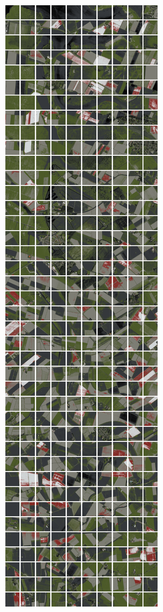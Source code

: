 <html>
<div>
<img src="https://github.com/HakkaTjakka/NL_TILE_MAP/blob/main/18/644/-1070/r.6440.-10700.png" height="44" width="44">
<img src="https://github.com/HakkaTjakka/NL_TILE_MAP/blob/main/18/644/-1070/r.6441.-10700.png" height="44" width="44">
<img src="https://github.com/HakkaTjakka/NL_TILE_MAP/blob/main/18/644/-1070/r.6442.-10700.png" height="44" width="44">
<img src="https://github.com/HakkaTjakka/NL_TILE_MAP/blob/main/18/644/-1070/r.6443.-10700.png" height="44" width="44">
<img src="https://github.com/HakkaTjakka/NL_TILE_MAP/blob/main/18/644/-1070/r.6444.-10700.png" height="44" width="44">
<img src="https://github.com/HakkaTjakka/NL_TILE_MAP/blob/main/18/644/-1070/r.6445.-10700.png" height="44" width="44">
<img src="https://github.com/HakkaTjakka/NL_TILE_MAP/blob/main/18/644/-1070/r.6446.-10700.png" height="44" width="44">
<img src="https://github.com/HakkaTjakka/NL_TILE_MAP/blob/main/18/644/-1070/r.6447.-10700.png" height="44" width="44">
<img src="https://github.com/HakkaTjakka/NL_TILE_MAP/blob/main/18/644/-1070/r.6448.-10700.png" height="44" width="44">
<img src="https://github.com/HakkaTjakka/NL_TILE_MAP/blob/main/18/644/-1070/r.6449.-10700.png" height="44" width="44">
<img src="https://github.com/HakkaTjakka/NL_TILE_MAP/blob/main/18/645/-1070/r.6450.-10700.png" height="44" width="44">
<img src="https://github.com/HakkaTjakka/NL_TILE_MAP/blob/main/18/645/-1070/r.6451.-10700.png" height="44" width="44">
<img src="https://github.com/HakkaTjakka/NL_TILE_MAP/blob/main/18/645/-1070/r.6452.-10700.png" height="44" width="44">
<img src="https://github.com/HakkaTjakka/NL_TILE_MAP/blob/main/18/645/-1070/r.6453.-10700.png" height="44" width="44">
<img src="https://github.com/HakkaTjakka/NL_TILE_MAP/blob/main/18/645/-1070/r.6454.-10700.png" height="44" width="44">
<img src="https://github.com/HakkaTjakka/NL_TILE_MAP/blob/main/18/645/-1070/r.6455.-10700.png" height="44" width="44">
<img src="https://github.com/HakkaTjakka/NL_TILE_MAP/blob/main/18/645/-1070/r.6456.-10700.png" height="44" width="44">
<img src="https://github.com/HakkaTjakka/NL_TILE_MAP/blob/main/18/645/-1070/r.6457.-10700.png" height="44" width="44">
<img src="https://github.com/HakkaTjakka/NL_TILE_MAP/blob/main/18/645/-1070/r.6458.-10700.png" height="44" width="44">
<img src="https://github.com/HakkaTjakka/NL_TILE_MAP/blob/main/18/645/-1070/r.6459.-10700.png" height="44" width="44">
<br>
<img src="https://github.com/HakkaTjakka/NL_TILE_MAP/blob/main/18/644/-1070/r.6440.-10699.png" height="44" width="44">
<img src="https://github.com/HakkaTjakka/NL_TILE_MAP/blob/main/18/644/-1070/r.6441.-10699.png" height="44" width="44">
<img src="https://github.com/HakkaTjakka/NL_TILE_MAP/blob/main/18/644/-1070/r.6442.-10699.png" height="44" width="44">
<img src="https://github.com/HakkaTjakka/NL_TILE_MAP/blob/main/18/644/-1070/r.6443.-10699.png" height="44" width="44">
<img src="https://github.com/HakkaTjakka/NL_TILE_MAP/blob/main/18/644/-1070/r.6444.-10699.png" height="44" width="44">
<img src="https://github.com/HakkaTjakka/NL_TILE_MAP/blob/main/18/644/-1070/r.6445.-10699.png" height="44" width="44">
<img src="https://github.com/HakkaTjakka/NL_TILE_MAP/blob/main/18/644/-1070/r.6446.-10699.png" height="44" width="44">
<img src="https://github.com/HakkaTjakka/NL_TILE_MAP/blob/main/18/644/-1070/r.6447.-10699.png" height="44" width="44">
<img src="https://github.com/HakkaTjakka/NL_TILE_MAP/blob/main/18/644/-1070/r.6448.-10699.png" height="44" width="44">
<img src="https://github.com/HakkaTjakka/NL_TILE_MAP/blob/main/18/644/-1070/r.6449.-10699.png" height="44" width="44">
<img src="https://github.com/HakkaTjakka/NL_TILE_MAP/blob/main/18/645/-1070/r.6450.-10699.png" height="44" width="44">
<img src="https://github.com/HakkaTjakka/NL_TILE_MAP/blob/main/18/645/-1070/r.6451.-10699.png" height="44" width="44">
<img src="https://github.com/HakkaTjakka/NL_TILE_MAP/blob/main/18/645/-1070/r.6452.-10699.png" height="44" width="44">
<img src="https://github.com/HakkaTjakka/NL_TILE_MAP/blob/main/18/645/-1070/r.6453.-10699.png" height="44" width="44">
<img src="https://github.com/HakkaTjakka/NL_TILE_MAP/blob/main/18/645/-1070/r.6454.-10699.png" height="44" width="44">
<img src="https://github.com/HakkaTjakka/NL_TILE_MAP/blob/main/18/645/-1070/r.6455.-10699.png" height="44" width="44">
<img src="https://github.com/HakkaTjakka/NL_TILE_MAP/blob/main/18/645/-1070/r.6456.-10699.png" height="44" width="44">
<img src="https://github.com/HakkaTjakka/NL_TILE_MAP/blob/main/18/645/-1070/r.6457.-10699.png" height="44" width="44">
<img src="https://github.com/HakkaTjakka/NL_TILE_MAP/blob/main/18/645/-1070/r.6458.-10699.png" height="44" width="44">
<img src="https://github.com/HakkaTjakka/NL_TILE_MAP/blob/main/18/645/-1070/r.6459.-10699.png" height="44" width="44">
<br>
<img src="https://github.com/HakkaTjakka/NL_TILE_MAP/blob/main/18/644/-1070/r.6440.-10698.png" height="44" width="44">
<img src="https://github.com/HakkaTjakka/NL_TILE_MAP/blob/main/18/644/-1070/r.6441.-10698.png" height="44" width="44">
<img src="https://github.com/HakkaTjakka/NL_TILE_MAP/blob/main/18/644/-1070/r.6442.-10698.png" height="44" width="44">
<img src="https://github.com/HakkaTjakka/NL_TILE_MAP/blob/main/18/644/-1070/r.6443.-10698.png" height="44" width="44">
<img src="https://github.com/HakkaTjakka/NL_TILE_MAP/blob/main/18/644/-1070/r.6444.-10698.png" height="44" width="44">
<img src="https://github.com/HakkaTjakka/NL_TILE_MAP/blob/main/18/644/-1070/r.6445.-10698.png" height="44" width="44">
<img src="https://github.com/HakkaTjakka/NL_TILE_MAP/blob/main/18/644/-1070/r.6446.-10698.png" height="44" width="44">
<img src="https://github.com/HakkaTjakka/NL_TILE_MAP/blob/main/18/644/-1070/r.6447.-10698.png" height="44" width="44">
<img src="https://github.com/HakkaTjakka/NL_TILE_MAP/blob/main/18/644/-1070/r.6448.-10698.png" height="44" width="44">
<img src="https://github.com/HakkaTjakka/NL_TILE_MAP/blob/main/18/644/-1070/r.6449.-10698.png" height="44" width="44">
<img src="https://github.com/HakkaTjakka/NL_TILE_MAP/blob/main/18/645/-1070/r.6450.-10698.png" height="44" width="44">
<img src="https://github.com/HakkaTjakka/NL_TILE_MAP/blob/main/18/645/-1070/r.6451.-10698.png" height="44" width="44">
<img src="https://github.com/HakkaTjakka/NL_TILE_MAP/blob/main/18/645/-1070/r.6452.-10698.png" height="44" width="44">
<img src="https://github.com/HakkaTjakka/NL_TILE_MAP/blob/main/18/645/-1070/r.6453.-10698.png" height="44" width="44">
<img src="https://github.com/HakkaTjakka/NL_TILE_MAP/blob/main/18/645/-1070/r.6454.-10698.png" height="44" width="44">
<img src="https://github.com/HakkaTjakka/NL_TILE_MAP/blob/main/18/645/-1070/r.6455.-10698.png" height="44" width="44">
<img src="https://github.com/HakkaTjakka/NL_TILE_MAP/blob/main/18/645/-1070/r.6456.-10698.png" height="44" width="44">
<img src="https://github.com/HakkaTjakka/NL_TILE_MAP/blob/main/18/645/-1070/r.6457.-10698.png" height="44" width="44">
<img src="https://github.com/HakkaTjakka/NL_TILE_MAP/blob/main/18/645/-1070/r.6458.-10698.png" height="44" width="44">
<img src="https://github.com/HakkaTjakka/NL_TILE_MAP/blob/main/18/645/-1070/r.6459.-10698.png" height="44" width="44">
<br>
<img src="https://github.com/HakkaTjakka/NL_TILE_MAP/blob/main/18/644/-1070/r.6440.-10697.png" height="44" width="44">
<img src="https://github.com/HakkaTjakka/NL_TILE_MAP/blob/main/18/644/-1070/r.6441.-10697.png" height="44" width="44">
<img src="https://github.com/HakkaTjakka/NL_TILE_MAP/blob/main/18/644/-1070/r.6442.-10697.png" height="44" width="44">
<img src="https://github.com/HakkaTjakka/NL_TILE_MAP/blob/main/18/644/-1070/r.6443.-10697.png" height="44" width="44">
<img src="https://github.com/HakkaTjakka/NL_TILE_MAP/blob/main/18/644/-1070/r.6444.-10697.png" height="44" width="44">
<img src="https://github.com/HakkaTjakka/NL_TILE_MAP/blob/main/18/644/-1070/r.6445.-10697.png" height="44" width="44">
<img src="https://github.com/HakkaTjakka/NL_TILE_MAP/blob/main/18/644/-1070/r.6446.-10697.png" height="44" width="44">
<img src="https://github.com/HakkaTjakka/NL_TILE_MAP/blob/main/18/644/-1070/r.6447.-10697.png" height="44" width="44">
<img src="https://github.com/HakkaTjakka/NL_TILE_MAP/blob/main/18/644/-1070/r.6448.-10697.png" height="44" width="44">
<img src="https://github.com/HakkaTjakka/NL_TILE_MAP/blob/main/18/644/-1070/r.6449.-10697.png" height="44" width="44">
<img src="https://github.com/HakkaTjakka/NL_TILE_MAP/blob/main/18/645/-1070/r.6450.-10697.png" height="44" width="44">
<img src="https://github.com/HakkaTjakka/NL_TILE_MAP/blob/main/18/645/-1070/r.6451.-10697.png" height="44" width="44">
<img src="https://github.com/HakkaTjakka/NL_TILE_MAP/blob/main/18/645/-1070/r.6452.-10697.png" height="44" width="44">
<img src="https://github.com/HakkaTjakka/NL_TILE_MAP/blob/main/18/645/-1070/r.6453.-10697.png" height="44" width="44">
<img src="https://github.com/HakkaTjakka/NL_TILE_MAP/blob/main/18/645/-1070/r.6454.-10697.png" height="44" width="44">
<img src="https://github.com/HakkaTjakka/NL_TILE_MAP/blob/main/18/645/-1070/r.6455.-10697.png" height="44" width="44">
<img src="https://github.com/HakkaTjakka/NL_TILE_MAP/blob/main/18/645/-1070/r.6456.-10697.png" height="44" width="44">
<img src="https://github.com/HakkaTjakka/NL_TILE_MAP/blob/main/18/645/-1070/r.6457.-10697.png" height="44" width="44">
<img src="https://github.com/HakkaTjakka/NL_TILE_MAP/blob/main/18/645/-1070/r.6458.-10697.png" height="44" width="44">
<img src="https://github.com/HakkaTjakka/NL_TILE_MAP/blob/main/18/645/-1070/r.6459.-10697.png" height="44" width="44">
<br>
<img src="https://github.com/HakkaTjakka/NL_TILE_MAP/blob/main/18/644/-1070/r.6440.-10696.png" height="44" width="44">
<img src="https://github.com/HakkaTjakka/NL_TILE_MAP/blob/main/18/644/-1070/r.6441.-10696.png" height="44" width="44">
<img src="https://github.com/HakkaTjakka/NL_TILE_MAP/blob/main/18/644/-1070/r.6442.-10696.png" height="44" width="44">
<img src="https://github.com/HakkaTjakka/NL_TILE_MAP/blob/main/18/644/-1070/r.6443.-10696.png" height="44" width="44">
<img src="https://github.com/HakkaTjakka/NL_TILE_MAP/blob/main/18/644/-1070/r.6444.-10696.png" height="44" width="44">
<img src="https://github.com/HakkaTjakka/NL_TILE_MAP/blob/main/18/644/-1070/r.6445.-10696.png" height="44" width="44">
<img src="https://github.com/HakkaTjakka/NL_TILE_MAP/blob/main/18/644/-1070/r.6446.-10696.png" height="44" width="44">
<img src="https://github.com/HakkaTjakka/NL_TILE_MAP/blob/main/18/644/-1070/r.6447.-10696.png" height="44" width="44">
<img src="https://github.com/HakkaTjakka/NL_TILE_MAP/blob/main/18/644/-1070/r.6448.-10696.png" height="44" width="44">
<img src="https://github.com/HakkaTjakka/NL_TILE_MAP/blob/main/18/644/-1070/r.6449.-10696.png" height="44" width="44">
<img src="https://github.com/HakkaTjakka/NL_TILE_MAP/blob/main/18/645/-1070/r.6450.-10696.png" height="44" width="44">
<img src="https://github.com/HakkaTjakka/NL_TILE_MAP/blob/main/18/645/-1070/r.6451.-10696.png" height="44" width="44">
<img src="https://github.com/HakkaTjakka/NL_TILE_MAP/blob/main/18/645/-1070/r.6452.-10696.png" height="44" width="44">
<img src="https://github.com/HakkaTjakka/NL_TILE_MAP/blob/main/18/645/-1070/r.6453.-10696.png" height="44" width="44">
<img src="https://github.com/HakkaTjakka/NL_TILE_MAP/blob/main/18/645/-1070/r.6454.-10696.png" height="44" width="44">
<img src="https://github.com/HakkaTjakka/NL_TILE_MAP/blob/main/18/645/-1070/r.6455.-10696.png" height="44" width="44">
<img src="https://github.com/HakkaTjakka/NL_TILE_MAP/blob/main/18/645/-1070/r.6456.-10696.png" height="44" width="44">
<img src="https://github.com/HakkaTjakka/NL_TILE_MAP/blob/main/18/645/-1070/r.6457.-10696.png" height="44" width="44">
<img src="https://github.com/HakkaTjakka/NL_TILE_MAP/blob/main/18/645/-1070/r.6458.-10696.png" height="44" width="44">
<img src="https://github.com/HakkaTjakka/NL_TILE_MAP/blob/main/18/645/-1070/r.6459.-10696.png" height="44" width="44">
<br>
<img src="https://github.com/HakkaTjakka/NL_TILE_MAP/blob/main/18/644/-1070/r.6440.-10695.png" height="44" width="44">
<img src="https://github.com/HakkaTjakka/NL_TILE_MAP/blob/main/18/644/-1070/r.6441.-10695.png" height="44" width="44">
<img src="https://github.com/HakkaTjakka/NL_TILE_MAP/blob/main/18/644/-1070/r.6442.-10695.png" height="44" width="44">
<img src="https://github.com/HakkaTjakka/NL_TILE_MAP/blob/main/18/644/-1070/r.6443.-10695.png" height="44" width="44">
<img src="https://github.com/HakkaTjakka/NL_TILE_MAP/blob/main/18/644/-1070/r.6444.-10695.png" height="44" width="44">
<img src="https://github.com/HakkaTjakka/NL_TILE_MAP/blob/main/18/644/-1070/r.6445.-10695.png" height="44" width="44">
<img src="https://github.com/HakkaTjakka/NL_TILE_MAP/blob/main/18/644/-1070/r.6446.-10695.png" height="44" width="44">
<img src="https://github.com/HakkaTjakka/NL_TILE_MAP/blob/main/18/644/-1070/r.6447.-10695.png" height="44" width="44">
<img src="https://github.com/HakkaTjakka/NL_TILE_MAP/blob/main/18/644/-1070/r.6448.-10695.png" height="44" width="44">
<img src="https://github.com/HakkaTjakka/NL_TILE_MAP/blob/main/18/644/-1070/r.6449.-10695.png" height="44" width="44">
<img src="https://github.com/HakkaTjakka/NL_TILE_MAP/blob/main/18/645/-1070/r.6450.-10695.png" height="44" width="44">
<img src="https://github.com/HakkaTjakka/NL_TILE_MAP/blob/main/18/645/-1070/r.6451.-10695.png" height="44" width="44">
<img src="https://github.com/HakkaTjakka/NL_TILE_MAP/blob/main/18/645/-1070/r.6452.-10695.png" height="44" width="44">
<img src="https://github.com/HakkaTjakka/NL_TILE_MAP/blob/main/18/645/-1070/r.6453.-10695.png" height="44" width="44">
<img src="https://github.com/HakkaTjakka/NL_TILE_MAP/blob/main/18/645/-1070/r.6454.-10695.png" height="44" width="44">
<img src="https://github.com/HakkaTjakka/NL_TILE_MAP/blob/main/18/645/-1070/r.6455.-10695.png" height="44" width="44">
<img src="https://github.com/HakkaTjakka/NL_TILE_MAP/blob/main/18/645/-1070/r.6456.-10695.png" height="44" width="44">
<img src="https://github.com/HakkaTjakka/NL_TILE_MAP/blob/main/18/645/-1070/r.6457.-10695.png" height="44" width="44">
<img src="https://github.com/HakkaTjakka/NL_TILE_MAP/blob/main/18/645/-1070/r.6458.-10695.png" height="44" width="44">
<img src="https://github.com/HakkaTjakka/NL_TILE_MAP/blob/main/18/645/-1070/r.6459.-10695.png" height="44" width="44">
<br>
<img src="https://github.com/HakkaTjakka/NL_TILE_MAP/blob/main/18/644/-1070/r.6440.-10694.png" height="44" width="44">
<img src="https://github.com/HakkaTjakka/NL_TILE_MAP/blob/main/18/644/-1070/r.6441.-10694.png" height="44" width="44">
<img src="https://github.com/HakkaTjakka/NL_TILE_MAP/blob/main/18/644/-1070/r.6442.-10694.png" height="44" width="44">
<img src="https://github.com/HakkaTjakka/NL_TILE_MAP/blob/main/18/644/-1070/r.6443.-10694.png" height="44" width="44">
<img src="https://github.com/HakkaTjakka/NL_TILE_MAP/blob/main/18/644/-1070/r.6444.-10694.png" height="44" width="44">
<img src="https://github.com/HakkaTjakka/NL_TILE_MAP/blob/main/18/644/-1070/r.6445.-10694.png" height="44" width="44">
<img src="https://github.com/HakkaTjakka/NL_TILE_MAP/blob/main/18/644/-1070/r.6446.-10694.png" height="44" width="44">
<img src="https://github.com/HakkaTjakka/NL_TILE_MAP/blob/main/18/644/-1070/r.6447.-10694.png" height="44" width="44">
<img src="https://github.com/HakkaTjakka/NL_TILE_MAP/blob/main/18/644/-1070/r.6448.-10694.png" height="44" width="44">
<img src="https://github.com/HakkaTjakka/NL_TILE_MAP/blob/main/18/644/-1070/r.6449.-10694.png" height="44" width="44">
<img src="https://github.com/HakkaTjakka/NL_TILE_MAP/blob/main/18/645/-1070/r.6450.-10694.png" height="44" width="44">
<img src="https://github.com/HakkaTjakka/NL_TILE_MAP/blob/main/18/645/-1070/r.6451.-10694.png" height="44" width="44">
<img src="https://github.com/HakkaTjakka/NL_TILE_MAP/blob/main/18/645/-1070/r.6452.-10694.png" height="44" width="44">
<img src="https://github.com/HakkaTjakka/NL_TILE_MAP/blob/main/18/645/-1070/r.6453.-10694.png" height="44" width="44">
<img src="https://github.com/HakkaTjakka/NL_TILE_MAP/blob/main/18/645/-1070/r.6454.-10694.png" height="44" width="44">
<img src="https://github.com/HakkaTjakka/NL_TILE_MAP/blob/main/18/645/-1070/r.6455.-10694.png" height="44" width="44">
<img src="https://github.com/HakkaTjakka/NL_TILE_MAP/blob/main/18/645/-1070/r.6456.-10694.png" height="44" width="44">
<img src="https://github.com/HakkaTjakka/NL_TILE_MAP/blob/main/18/645/-1070/r.6457.-10694.png" height="44" width="44">
<img src="https://github.com/HakkaTjakka/NL_TILE_MAP/blob/main/18/645/-1070/r.6458.-10694.png" height="44" width="44">
<img src="https://github.com/HakkaTjakka/NL_TILE_MAP/blob/main/18/645/-1070/r.6459.-10694.png" height="44" width="44">
<br>
<img src="https://github.com/HakkaTjakka/NL_TILE_MAP/blob/main/18/644/-1070/r.6440.-10693.png" height="44" width="44">
<img src="https://github.com/HakkaTjakka/NL_TILE_MAP/blob/main/18/644/-1070/r.6441.-10693.png" height="44" width="44">
<img src="https://github.com/HakkaTjakka/NL_TILE_MAP/blob/main/18/644/-1070/r.6442.-10693.png" height="44" width="44">
<img src="https://github.com/HakkaTjakka/NL_TILE_MAP/blob/main/18/644/-1070/r.6443.-10693.png" height="44" width="44">
<img src="https://github.com/HakkaTjakka/NL_TILE_MAP/blob/main/18/644/-1070/r.6444.-10693.png" height="44" width="44">
<img src="https://github.com/HakkaTjakka/NL_TILE_MAP/blob/main/18/644/-1070/r.6445.-10693.png" height="44" width="44">
<img src="https://github.com/HakkaTjakka/NL_TILE_MAP/blob/main/18/644/-1070/r.6446.-10693.png" height="44" width="44">
<img src="https://github.com/HakkaTjakka/NL_TILE_MAP/blob/main/18/644/-1070/r.6447.-10693.png" height="44" width="44">
<img src="https://github.com/HakkaTjakka/NL_TILE_MAP/blob/main/18/644/-1070/r.6448.-10693.png" height="44" width="44">
<img src="https://github.com/HakkaTjakka/NL_TILE_MAP/blob/main/18/644/-1070/r.6449.-10693.png" height="44" width="44">
<img src="https://github.com/HakkaTjakka/NL_TILE_MAP/blob/main/18/645/-1070/r.6450.-10693.png" height="44" width="44">
<img src="https://github.com/HakkaTjakka/NL_TILE_MAP/blob/main/18/645/-1070/r.6451.-10693.png" height="44" width="44">
<img src="https://github.com/HakkaTjakka/NL_TILE_MAP/blob/main/18/645/-1070/r.6452.-10693.png" height="44" width="44">
<img src="https://github.com/HakkaTjakka/NL_TILE_MAP/blob/main/18/645/-1070/r.6453.-10693.png" height="44" width="44">
<img src="https://github.com/HakkaTjakka/NL_TILE_MAP/blob/main/18/645/-1070/r.6454.-10693.png" height="44" width="44">
<img src="https://github.com/HakkaTjakka/NL_TILE_MAP/blob/main/18/645/-1070/r.6455.-10693.png" height="44" width="44">
<img src="https://github.com/HakkaTjakka/NL_TILE_MAP/blob/main/18/645/-1070/r.6456.-10693.png" height="44" width="44">
<img src="https://github.com/HakkaTjakka/NL_TILE_MAP/blob/main/18/645/-1070/r.6457.-10693.png" height="44" width="44">
<img src="https://github.com/HakkaTjakka/NL_TILE_MAP/blob/main/18/645/-1070/r.6458.-10693.png" height="44" width="44">
<img src="https://github.com/HakkaTjakka/NL_TILE_MAP/blob/main/18/645/-1070/r.6459.-10693.png" height="44" width="44">
<br>
<img src="https://github.com/HakkaTjakka/NL_TILE_MAP/blob/main/18/644/-1070/r.6440.-10692.png" height="44" width="44">
<img src="https://github.com/HakkaTjakka/NL_TILE_MAP/blob/main/18/644/-1070/r.6441.-10692.png" height="44" width="44">
<img src="https://github.com/HakkaTjakka/NL_TILE_MAP/blob/main/18/644/-1070/r.6442.-10692.png" height="44" width="44">
<img src="https://github.com/HakkaTjakka/NL_TILE_MAP/blob/main/18/644/-1070/r.6443.-10692.png" height="44" width="44">
<img src="https://github.com/HakkaTjakka/NL_TILE_MAP/blob/main/18/644/-1070/r.6444.-10692.png" height="44" width="44">
<img src="https://github.com/HakkaTjakka/NL_TILE_MAP/blob/main/18/644/-1070/r.6445.-10692.png" height="44" width="44">
<img src="https://github.com/HakkaTjakka/NL_TILE_MAP/blob/main/18/644/-1070/r.6446.-10692.png" height="44" width="44">
<img src="https://github.com/HakkaTjakka/NL_TILE_MAP/blob/main/18/644/-1070/r.6447.-10692.png" height="44" width="44">
<img src="https://github.com/HakkaTjakka/NL_TILE_MAP/blob/main/18/644/-1070/r.6448.-10692.png" height="44" width="44">
<img src="https://github.com/HakkaTjakka/NL_TILE_MAP/blob/main/18/644/-1070/r.6449.-10692.png" height="44" width="44">
<img src="https://github.com/HakkaTjakka/NL_TILE_MAP/blob/main/18/645/-1070/r.6450.-10692.png" height="44" width="44">
<img src="https://github.com/HakkaTjakka/NL_TILE_MAP/blob/main/18/645/-1070/r.6451.-10692.png" height="44" width="44">
<img src="https://github.com/HakkaTjakka/NL_TILE_MAP/blob/main/18/645/-1070/r.6452.-10692.png" height="44" width="44">
<img src="https://github.com/HakkaTjakka/NL_TILE_MAP/blob/main/18/645/-1070/r.6453.-10692.png" height="44" width="44">
<img src="https://github.com/HakkaTjakka/NL_TILE_MAP/blob/main/18/645/-1070/r.6454.-10692.png" height="44" width="44">
<img src="https://github.com/HakkaTjakka/NL_TILE_MAP/blob/main/18/645/-1070/r.6455.-10692.png" height="44" width="44">
<img src="https://github.com/HakkaTjakka/NL_TILE_MAP/blob/main/18/645/-1070/r.6456.-10692.png" height="44" width="44">
<img src="https://github.com/HakkaTjakka/NL_TILE_MAP/blob/main/18/645/-1070/r.6457.-10692.png" height="44" width="44">
<img src="https://github.com/HakkaTjakka/NL_TILE_MAP/blob/main/18/645/-1070/r.6458.-10692.png" height="44" width="44">
<img src="https://github.com/HakkaTjakka/NL_TILE_MAP/blob/main/18/645/-1070/r.6459.-10692.png" height="44" width="44">
<br>
<img src="https://github.com/HakkaTjakka/NL_TILE_MAP/blob/main/18/644/-1070/r.6440.-10691.png" height="44" width="44">
<img src="https://github.com/HakkaTjakka/NL_TILE_MAP/blob/main/18/644/-1070/r.6441.-10691.png" height="44" width="44">
<img src="https://github.com/HakkaTjakka/NL_TILE_MAP/blob/main/18/644/-1070/r.6442.-10691.png" height="44" width="44">
<img src="https://github.com/HakkaTjakka/NL_TILE_MAP/blob/main/18/644/-1070/r.6443.-10691.png" height="44" width="44">
<img src="https://github.com/HakkaTjakka/NL_TILE_MAP/blob/main/18/644/-1070/r.6444.-10691.png" height="44" width="44">
<img src="https://github.com/HakkaTjakka/NL_TILE_MAP/blob/main/18/644/-1070/r.6445.-10691.png" height="44" width="44">
<img src="https://github.com/HakkaTjakka/NL_TILE_MAP/blob/main/18/644/-1070/r.6446.-10691.png" height="44" width="44">
<img src="https://github.com/HakkaTjakka/NL_TILE_MAP/blob/main/18/644/-1070/r.6447.-10691.png" height="44" width="44">
<img src="https://github.com/HakkaTjakka/NL_TILE_MAP/blob/main/18/644/-1070/r.6448.-10691.png" height="44" width="44">
<img src="https://github.com/HakkaTjakka/NL_TILE_MAP/blob/main/18/644/-1070/r.6449.-10691.png" height="44" width="44">
<img src="https://github.com/HakkaTjakka/NL_TILE_MAP/blob/main/18/645/-1070/r.6450.-10691.png" height="44" width="44">
<img src="https://github.com/HakkaTjakka/NL_TILE_MAP/blob/main/18/645/-1070/r.6451.-10691.png" height="44" width="44">
<img src="https://github.com/HakkaTjakka/NL_TILE_MAP/blob/main/18/645/-1070/r.6452.-10691.png" height="44" width="44">
<img src="https://github.com/HakkaTjakka/NL_TILE_MAP/blob/main/18/645/-1070/r.6453.-10691.png" height="44" width="44">
<img src="https://github.com/HakkaTjakka/NL_TILE_MAP/blob/main/18/645/-1070/r.6454.-10691.png" height="44" width="44">
<img src="https://github.com/HakkaTjakka/NL_TILE_MAP/blob/main/18/645/-1070/r.6455.-10691.png" height="44" width="44">
<img src="https://github.com/HakkaTjakka/NL_TILE_MAP/blob/main/18/645/-1070/r.6456.-10691.png" height="44" width="44">
<img src="https://github.com/HakkaTjakka/NL_TILE_MAP/blob/main/18/645/-1070/r.6457.-10691.png" height="44" width="44">
<img src="https://github.com/HakkaTjakka/NL_TILE_MAP/blob/main/18/645/-1070/r.6458.-10691.png" height="44" width="44">
<img src="https://github.com/HakkaTjakka/NL_TILE_MAP/blob/main/18/645/-1070/r.6459.-10691.png" height="44" width="44">
<br>
<img src="https://github.com/HakkaTjakka/NL_TILE_MAP/blob/main/18/644/-1069/r.6440.-10690.png" height="44" width="44">
<img src="https://github.com/HakkaTjakka/NL_TILE_MAP/blob/main/18/644/-1069/r.6441.-10690.png" height="44" width="44">
<img src="https://github.com/HakkaTjakka/NL_TILE_MAP/blob/main/18/644/-1069/r.6442.-10690.png" height="44" width="44">
<img src="https://github.com/HakkaTjakka/NL_TILE_MAP/blob/main/18/644/-1069/r.6443.-10690.png" height="44" width="44">
<img src="https://github.com/HakkaTjakka/NL_TILE_MAP/blob/main/18/644/-1069/r.6444.-10690.png" height="44" width="44">
<img src="https://github.com/HakkaTjakka/NL_TILE_MAP/blob/main/18/644/-1069/r.6445.-10690.png" height="44" width="44">
<img src="https://github.com/HakkaTjakka/NL_TILE_MAP/blob/main/18/644/-1069/r.6446.-10690.png" height="44" width="44">
<img src="https://github.com/HakkaTjakka/NL_TILE_MAP/blob/main/18/644/-1069/r.6447.-10690.png" height="44" width="44">
<img src="https://github.com/HakkaTjakka/NL_TILE_MAP/blob/main/18/644/-1069/r.6448.-10690.png" height="44" width="44">
<img src="https://github.com/HakkaTjakka/NL_TILE_MAP/blob/main/18/644/-1069/r.6449.-10690.png" height="44" width="44">
<img src="https://github.com/HakkaTjakka/NL_TILE_MAP/blob/main/18/645/-1069/r.6450.-10690.png" height="44" width="44">
<img src="https://github.com/HakkaTjakka/NL_TILE_MAP/blob/main/18/645/-1069/r.6451.-10690.png" height="44" width="44">
<img src="https://github.com/HakkaTjakka/NL_TILE_MAP/blob/main/18/645/-1069/r.6452.-10690.png" height="44" width="44">
<img src="https://github.com/HakkaTjakka/NL_TILE_MAP/blob/main/18/645/-1069/r.6453.-10690.png" height="44" width="44">
<img src="https://github.com/HakkaTjakka/NL_TILE_MAP/blob/main/18/645/-1069/r.6454.-10690.png" height="44" width="44">
<img src="https://github.com/HakkaTjakka/NL_TILE_MAP/blob/main/18/645/-1069/r.6455.-10690.png" height="44" width="44">
<img src="https://github.com/HakkaTjakka/NL_TILE_MAP/blob/main/18/645/-1069/r.6456.-10690.png" height="44" width="44">
<img src="https://github.com/HakkaTjakka/NL_TILE_MAP/blob/main/18/645/-1069/r.6457.-10690.png" height="44" width="44">
<img src="https://github.com/HakkaTjakka/NL_TILE_MAP/blob/main/18/645/-1069/r.6458.-10690.png" height="44" width="44">
<img src="https://github.com/HakkaTjakka/NL_TILE_MAP/blob/main/18/645/-1069/r.6459.-10690.png" height="44" width="44">
<br>
<img src="https://github.com/HakkaTjakka/NL_TILE_MAP/blob/main/18/644/-1069/r.6440.-10689.png" height="44" width="44">
<img src="https://github.com/HakkaTjakka/NL_TILE_MAP/blob/main/18/644/-1069/r.6441.-10689.png" height="44" width="44">
<img src="https://github.com/HakkaTjakka/NL_TILE_MAP/blob/main/18/644/-1069/r.6442.-10689.png" height="44" width="44">
<img src="https://github.com/HakkaTjakka/NL_TILE_MAP/blob/main/18/644/-1069/r.6443.-10689.png" height="44" width="44">
<img src="https://github.com/HakkaTjakka/NL_TILE_MAP/blob/main/18/644/-1069/r.6444.-10689.png" height="44" width="44">
<img src="https://github.com/HakkaTjakka/NL_TILE_MAP/blob/main/18/644/-1069/r.6445.-10689.png" height="44" width="44">
<img src="https://github.com/HakkaTjakka/NL_TILE_MAP/blob/main/18/644/-1069/r.6446.-10689.png" height="44" width="44">
<img src="https://github.com/HakkaTjakka/NL_TILE_MAP/blob/main/18/644/-1069/r.6447.-10689.png" height="44" width="44">
<img src="https://github.com/HakkaTjakka/NL_TILE_MAP/blob/main/18/644/-1069/r.6448.-10689.png" height="44" width="44">
<img src="https://github.com/HakkaTjakka/NL_TILE_MAP/blob/main/18/644/-1069/r.6449.-10689.png" height="44" width="44">
<img src="https://github.com/HakkaTjakka/NL_TILE_MAP/blob/main/18/645/-1069/r.6450.-10689.png" height="44" width="44">
<img src="https://github.com/HakkaTjakka/NL_TILE_MAP/blob/main/18/645/-1069/r.6451.-10689.png" height="44" width="44">
<img src="https://github.com/HakkaTjakka/NL_TILE_MAP/blob/main/18/645/-1069/r.6452.-10689.png" height="44" width="44">
<img src="https://github.com/HakkaTjakka/NL_TILE_MAP/blob/main/18/645/-1069/r.6453.-10689.png" height="44" width="44">
<img src="https://github.com/HakkaTjakka/NL_TILE_MAP/blob/main/18/645/-1069/r.6454.-10689.png" height="44" width="44">
<img src="https://github.com/HakkaTjakka/NL_TILE_MAP/blob/main/18/645/-1069/r.6455.-10689.png" height="44" width="44">
<img src="https://github.com/HakkaTjakka/NL_TILE_MAP/blob/main/18/645/-1069/r.6456.-10689.png" height="44" width="44">
<img src="https://github.com/HakkaTjakka/NL_TILE_MAP/blob/main/18/645/-1069/r.6457.-10689.png" height="44" width="44">
<img src="https://github.com/HakkaTjakka/NL_TILE_MAP/blob/main/18/645/-1069/r.6458.-10689.png" height="44" width="44">
<img src="https://github.com/HakkaTjakka/NL_TILE_MAP/blob/main/18/645/-1069/r.6459.-10689.png" height="44" width="44">
<br>
<img src="https://github.com/HakkaTjakka/NL_TILE_MAP/blob/main/18/644/-1069/r.6440.-10688.png" height="44" width="44">
<img src="https://github.com/HakkaTjakka/NL_TILE_MAP/blob/main/18/644/-1069/r.6441.-10688.png" height="44" width="44">
<img src="https://github.com/HakkaTjakka/NL_TILE_MAP/blob/main/18/644/-1069/r.6442.-10688.png" height="44" width="44">
<img src="https://github.com/HakkaTjakka/NL_TILE_MAP/blob/main/18/644/-1069/r.6443.-10688.png" height="44" width="44">
<img src="https://github.com/HakkaTjakka/NL_TILE_MAP/blob/main/18/644/-1069/r.6444.-10688.png" height="44" width="44">
<img src="https://github.com/HakkaTjakka/NL_TILE_MAP/blob/main/18/644/-1069/r.6445.-10688.png" height="44" width="44">
<img src="https://github.com/HakkaTjakka/NL_TILE_MAP/blob/main/18/644/-1069/r.6446.-10688.png" height="44" width="44">
<img src="https://github.com/HakkaTjakka/NL_TILE_MAP/blob/main/18/644/-1069/r.6447.-10688.png" height="44" width="44">
<img src="https://github.com/HakkaTjakka/NL_TILE_MAP/blob/main/18/644/-1069/r.6448.-10688.png" height="44" width="44">
<img src="https://github.com/HakkaTjakka/NL_TILE_MAP/blob/main/18/644/-1069/r.6449.-10688.png" height="44" width="44">
<img src="https://github.com/HakkaTjakka/NL_TILE_MAP/blob/main/18/645/-1069/r.6450.-10688.png" height="44" width="44">
<img src="https://github.com/HakkaTjakka/NL_TILE_MAP/blob/main/18/645/-1069/r.6451.-10688.png" height="44" width="44">
<img src="https://github.com/HakkaTjakka/NL_TILE_MAP/blob/main/18/645/-1069/r.6452.-10688.png" height="44" width="44">
<img src="https://github.com/HakkaTjakka/NL_TILE_MAP/blob/main/18/645/-1069/r.6453.-10688.png" height="44" width="44">
<img src="https://github.com/HakkaTjakka/NL_TILE_MAP/blob/main/18/645/-1069/r.6454.-10688.png" height="44" width="44">
<img src="https://github.com/HakkaTjakka/NL_TILE_MAP/blob/main/18/645/-1069/r.6455.-10688.png" height="44" width="44">
<img src="https://github.com/HakkaTjakka/NL_TILE_MAP/blob/main/18/645/-1069/r.6456.-10688.png" height="44" width="44">
<img src="https://github.com/HakkaTjakka/NL_TILE_MAP/blob/main/18/645/-1069/r.6457.-10688.png" height="44" width="44">
<img src="https://github.com/HakkaTjakka/NL_TILE_MAP/blob/main/18/645/-1069/r.6458.-10688.png" height="44" width="44">
<img src="https://github.com/HakkaTjakka/NL_TILE_MAP/blob/main/18/645/-1069/r.6459.-10688.png" height="44" width="44">
<br>
<img src="https://github.com/HakkaTjakka/NL_TILE_MAP/blob/main/18/644/-1069/r.6440.-10687.png" height="44" width="44">
<img src="https://github.com/HakkaTjakka/NL_TILE_MAP/blob/main/18/644/-1069/r.6441.-10687.png" height="44" width="44">
<img src="https://github.com/HakkaTjakka/NL_TILE_MAP/blob/main/18/644/-1069/r.6442.-10687.png" height="44" width="44">
<img src="https://github.com/HakkaTjakka/NL_TILE_MAP/blob/main/18/644/-1069/r.6443.-10687.png" height="44" width="44">
<img src="https://github.com/HakkaTjakka/NL_TILE_MAP/blob/main/18/644/-1069/r.6444.-10687.png" height="44" width="44">
<img src="https://github.com/HakkaTjakka/NL_TILE_MAP/blob/main/18/644/-1069/r.6445.-10687.png" height="44" width="44">
<img src="https://github.com/HakkaTjakka/NL_TILE_MAP/blob/main/18/644/-1069/r.6446.-10687.png" height="44" width="44">
<img src="https://github.com/HakkaTjakka/NL_TILE_MAP/blob/main/18/644/-1069/r.6447.-10687.png" height="44" width="44">
<img src="https://github.com/HakkaTjakka/NL_TILE_MAP/blob/main/18/644/-1069/r.6448.-10687.png" height="44" width="44">
<img src="https://github.com/HakkaTjakka/NL_TILE_MAP/blob/main/18/644/-1069/r.6449.-10687.png" height="44" width="44">
<img src="https://github.com/HakkaTjakka/NL_TILE_MAP/blob/main/18/645/-1069/r.6450.-10687.png" height="44" width="44">
<img src="https://github.com/HakkaTjakka/NL_TILE_MAP/blob/main/18/645/-1069/r.6451.-10687.png" height="44" width="44">
<img src="https://github.com/HakkaTjakka/NL_TILE_MAP/blob/main/18/645/-1069/r.6452.-10687.png" height="44" width="44">
<img src="https://github.com/HakkaTjakka/NL_TILE_MAP/blob/main/18/645/-1069/r.6453.-10687.png" height="44" width="44">
<img src="https://github.com/HakkaTjakka/NL_TILE_MAP/blob/main/18/645/-1069/r.6454.-10687.png" height="44" width="44">
<img src="https://github.com/HakkaTjakka/NL_TILE_MAP/blob/main/18/645/-1069/r.6455.-10687.png" height="44" width="44">
<img src="https://github.com/HakkaTjakka/NL_TILE_MAP/blob/main/18/645/-1069/r.6456.-10687.png" height="44" width="44">
<img src="https://github.com/HakkaTjakka/NL_TILE_MAP/blob/main/18/645/-1069/r.6457.-10687.png" height="44" width="44">
<img src="https://github.com/HakkaTjakka/NL_TILE_MAP/blob/main/18/645/-1069/r.6458.-10687.png" height="44" width="44">
<img src="https://github.com/HakkaTjakka/NL_TILE_MAP/blob/main/18/645/-1069/r.6459.-10687.png" height="44" width="44">
<br>
<img src="https://github.com/HakkaTjakka/NL_TILE_MAP/blob/main/18/644/-1069/r.6440.-10686.png" height="44" width="44">
<img src="https://github.com/HakkaTjakka/NL_TILE_MAP/blob/main/18/644/-1069/r.6441.-10686.png" height="44" width="44">
<img src="https://github.com/HakkaTjakka/NL_TILE_MAP/blob/main/18/644/-1069/r.6442.-10686.png" height="44" width="44">
<img src="https://github.com/HakkaTjakka/NL_TILE_MAP/blob/main/18/644/-1069/r.6443.-10686.png" height="44" width="44">
<img src="https://github.com/HakkaTjakka/NL_TILE_MAP/blob/main/18/644/-1069/r.6444.-10686.png" height="44" width="44">
<img src="https://github.com/HakkaTjakka/NL_TILE_MAP/blob/main/18/644/-1069/r.6445.-10686.png" height="44" width="44">
<img src="https://github.com/HakkaTjakka/NL_TILE_MAP/blob/main/18/644/-1069/r.6446.-10686.png" height="44" width="44">
<img src="https://github.com/HakkaTjakka/NL_TILE_MAP/blob/main/18/644/-1069/r.6447.-10686.png" height="44" width="44">
<img src="https://github.com/HakkaTjakka/NL_TILE_MAP/blob/main/18/644/-1069/r.6448.-10686.png" height="44" width="44">
<img src="https://github.com/HakkaTjakka/NL_TILE_MAP/blob/main/18/644/-1069/r.6449.-10686.png" height="44" width="44">
<img src="https://github.com/HakkaTjakka/NL_TILE_MAP/blob/main/18/645/-1069/r.6450.-10686.png" height="44" width="44">
<img src="https://github.com/HakkaTjakka/NL_TILE_MAP/blob/main/18/645/-1069/r.6451.-10686.png" height="44" width="44">
<img src="https://github.com/HakkaTjakka/NL_TILE_MAP/blob/main/18/645/-1069/r.6452.-10686.png" height="44" width="44">
<img src="https://github.com/HakkaTjakka/NL_TILE_MAP/blob/main/18/645/-1069/r.6453.-10686.png" height="44" width="44">
<img src="https://github.com/HakkaTjakka/NL_TILE_MAP/blob/main/18/645/-1069/r.6454.-10686.png" height="44" width="44">
<img src="https://github.com/HakkaTjakka/NL_TILE_MAP/blob/main/18/645/-1069/r.6455.-10686.png" height="44" width="44">
<img src="https://github.com/HakkaTjakka/NL_TILE_MAP/blob/main/18/645/-1069/r.6456.-10686.png" height="44" width="44">
<img src="https://github.com/HakkaTjakka/NL_TILE_MAP/blob/main/18/645/-1069/r.6457.-10686.png" height="44" width="44">
<img src="https://github.com/HakkaTjakka/NL_TILE_MAP/blob/main/18/645/-1069/r.6458.-10686.png" height="44" width="44">
<img src="https://github.com/HakkaTjakka/NL_TILE_MAP/blob/main/18/645/-1069/r.6459.-10686.png" height="44" width="44">
<br>
<img src="https://github.com/HakkaTjakka/NL_TILE_MAP/blob/main/18/644/-1069/r.6440.-10685.png" height="44" width="44">
<img src="https://github.com/HakkaTjakka/NL_TILE_MAP/blob/main/18/644/-1069/r.6441.-10685.png" height="44" width="44">
<img src="https://github.com/HakkaTjakka/NL_TILE_MAP/blob/main/18/644/-1069/r.6442.-10685.png" height="44" width="44">
<img src="https://github.com/HakkaTjakka/NL_TILE_MAP/blob/main/18/644/-1069/r.6443.-10685.png" height="44" width="44">
<img src="https://github.com/HakkaTjakka/NL_TILE_MAP/blob/main/18/644/-1069/r.6444.-10685.png" height="44" width="44">
<img src="https://github.com/HakkaTjakka/NL_TILE_MAP/blob/main/18/644/-1069/r.6445.-10685.png" height="44" width="44">
<img src="https://github.com/HakkaTjakka/NL_TILE_MAP/blob/main/18/644/-1069/r.6446.-10685.png" height="44" width="44">
<img src="https://github.com/HakkaTjakka/NL_TILE_MAP/blob/main/18/644/-1069/r.6447.-10685.png" height="44" width="44">
<img src="https://github.com/HakkaTjakka/NL_TILE_MAP/blob/main/18/644/-1069/r.6448.-10685.png" height="44" width="44">
<img src="https://github.com/HakkaTjakka/NL_TILE_MAP/blob/main/18/644/-1069/r.6449.-10685.png" height="44" width="44">
<img src="https://github.com/HakkaTjakka/NL_TILE_MAP/blob/main/18/645/-1069/r.6450.-10685.png" height="44" width="44">
<img src="https://github.com/HakkaTjakka/NL_TILE_MAP/blob/main/18/645/-1069/r.6451.-10685.png" height="44" width="44">
<img src="https://github.com/HakkaTjakka/NL_TILE_MAP/blob/main/18/645/-1069/r.6452.-10685.png" height="44" width="44">
<img src="https://github.com/HakkaTjakka/NL_TILE_MAP/blob/main/18/645/-1069/r.6453.-10685.png" height="44" width="44">
<img src="https://github.com/HakkaTjakka/NL_TILE_MAP/blob/main/18/645/-1069/r.6454.-10685.png" height="44" width="44">
<img src="https://github.com/HakkaTjakka/NL_TILE_MAP/blob/main/18/645/-1069/r.6455.-10685.png" height="44" width="44">
<img src="https://github.com/HakkaTjakka/NL_TILE_MAP/blob/main/18/645/-1069/r.6456.-10685.png" height="44" width="44">
<img src="https://github.com/HakkaTjakka/NL_TILE_MAP/blob/main/18/645/-1069/r.6457.-10685.png" height="44" width="44">
<img src="https://github.com/HakkaTjakka/NL_TILE_MAP/blob/main/18/645/-1069/r.6458.-10685.png" height="44" width="44">
<img src="https://github.com/HakkaTjakka/NL_TILE_MAP/blob/main/18/645/-1069/r.6459.-10685.png" height="44" width="44">
<br>
<img src="https://github.com/HakkaTjakka/NL_TILE_MAP/blob/main/18/644/-1069/r.6440.-10684.png" height="44" width="44">
<img src="https://github.com/HakkaTjakka/NL_TILE_MAP/blob/main/18/644/-1069/r.6441.-10684.png" height="44" width="44">
<img src="https://github.com/HakkaTjakka/NL_TILE_MAP/blob/main/18/644/-1069/r.6442.-10684.png" height="44" width="44">
<img src="https://github.com/HakkaTjakka/NL_TILE_MAP/blob/main/18/644/-1069/r.6443.-10684.png" height="44" width="44">
<img src="https://github.com/HakkaTjakka/NL_TILE_MAP/blob/main/18/644/-1069/r.6444.-10684.png" height="44" width="44">
<img src="https://github.com/HakkaTjakka/NL_TILE_MAP/blob/main/18/644/-1069/r.6445.-10684.png" height="44" width="44">
<img src="https://github.com/HakkaTjakka/NL_TILE_MAP/blob/main/18/644/-1069/r.6446.-10684.png" height="44" width="44">
<img src="https://github.com/HakkaTjakka/NL_TILE_MAP/blob/main/18/644/-1069/r.6447.-10684.png" height="44" width="44">
<img src="https://github.com/HakkaTjakka/NL_TILE_MAP/blob/main/18/644/-1069/r.6448.-10684.png" height="44" width="44">
<img src="https://github.com/HakkaTjakka/NL_TILE_MAP/blob/main/18/644/-1069/r.6449.-10684.png" height="44" width="44">
<img src="https://github.com/HakkaTjakka/NL_TILE_MAP/blob/main/18/645/-1069/r.6450.-10684.png" height="44" width="44">
<img src="https://github.com/HakkaTjakka/NL_TILE_MAP/blob/main/18/645/-1069/r.6451.-10684.png" height="44" width="44">
<img src="https://github.com/HakkaTjakka/NL_TILE_MAP/blob/main/18/645/-1069/r.6452.-10684.png" height="44" width="44">
<img src="https://github.com/HakkaTjakka/NL_TILE_MAP/blob/main/18/645/-1069/r.6453.-10684.png" height="44" width="44">
<img src="https://github.com/HakkaTjakka/NL_TILE_MAP/blob/main/18/645/-1069/r.6454.-10684.png" height="44" width="44">
<img src="https://github.com/HakkaTjakka/NL_TILE_MAP/blob/main/18/645/-1069/r.6455.-10684.png" height="44" width="44">
<img src="https://github.com/HakkaTjakka/NL_TILE_MAP/blob/main/18/645/-1069/r.6456.-10684.png" height="44" width="44">
<img src="https://github.com/HakkaTjakka/NL_TILE_MAP/blob/main/18/645/-1069/r.6457.-10684.png" height="44" width="44">
<img src="https://github.com/HakkaTjakka/NL_TILE_MAP/blob/main/18/645/-1069/r.6458.-10684.png" height="44" width="44">
<img src="https://github.com/HakkaTjakka/NL_TILE_MAP/blob/main/18/645/-1069/r.6459.-10684.png" height="44" width="44">
<br>
<img src="https://github.com/HakkaTjakka/NL_TILE_MAP/blob/main/18/644/-1069/r.6440.-10683.png" height="44" width="44">
<img src="https://github.com/HakkaTjakka/NL_TILE_MAP/blob/main/18/644/-1069/r.6441.-10683.png" height="44" width="44">
<img src="https://github.com/HakkaTjakka/NL_TILE_MAP/blob/main/18/644/-1069/r.6442.-10683.png" height="44" width="44">
<img src="https://github.com/HakkaTjakka/NL_TILE_MAP/blob/main/18/644/-1069/r.6443.-10683.png" height="44" width="44">
<img src="https://github.com/HakkaTjakka/NL_TILE_MAP/blob/main/18/644/-1069/r.6444.-10683.png" height="44" width="44">
<img src="https://github.com/HakkaTjakka/NL_TILE_MAP/blob/main/18/644/-1069/r.6445.-10683.png" height="44" width="44">
<img src="https://github.com/HakkaTjakka/NL_TILE_MAP/blob/main/18/644/-1069/r.6446.-10683.png" height="44" width="44">
<img src="https://github.com/HakkaTjakka/NL_TILE_MAP/blob/main/18/644/-1069/r.6447.-10683.png" height="44" width="44">
<img src="https://github.com/HakkaTjakka/NL_TILE_MAP/blob/main/18/644/-1069/r.6448.-10683.png" height="44" width="44">
<img src="https://github.com/HakkaTjakka/NL_TILE_MAP/blob/main/18/644/-1069/r.6449.-10683.png" height="44" width="44">
<img src="https://github.com/HakkaTjakka/NL_TILE_MAP/blob/main/18/645/-1069/r.6450.-10683.png" height="44" width="44">
<img src="https://github.com/HakkaTjakka/NL_TILE_MAP/blob/main/18/645/-1069/r.6451.-10683.png" height="44" width="44">
<img src="https://github.com/HakkaTjakka/NL_TILE_MAP/blob/main/18/645/-1069/r.6452.-10683.png" height="44" width="44">
<img src="https://github.com/HakkaTjakka/NL_TILE_MAP/blob/main/18/645/-1069/r.6453.-10683.png" height="44" width="44">
<img src="https://github.com/HakkaTjakka/NL_TILE_MAP/blob/main/18/645/-1069/r.6454.-10683.png" height="44" width="44">
<img src="https://github.com/HakkaTjakka/NL_TILE_MAP/blob/main/18/645/-1069/r.6455.-10683.png" height="44" width="44">
<img src="https://github.com/HakkaTjakka/NL_TILE_MAP/blob/main/18/645/-1069/r.6456.-10683.png" height="44" width="44">
<img src="https://github.com/HakkaTjakka/NL_TILE_MAP/blob/main/18/645/-1069/r.6457.-10683.png" height="44" width="44">
<img src="https://github.com/HakkaTjakka/NL_TILE_MAP/blob/main/18/645/-1069/r.6458.-10683.png" height="44" width="44">
<img src="https://github.com/HakkaTjakka/NL_TILE_MAP/blob/main/18/645/-1069/r.6459.-10683.png" height="44" width="44">
<br>
<img src="https://github.com/HakkaTjakka/NL_TILE_MAP/blob/main/18/644/-1069/r.6440.-10682.png" height="44" width="44">
<img src="https://github.com/HakkaTjakka/NL_TILE_MAP/blob/main/18/644/-1069/r.6441.-10682.png" height="44" width="44">
<img src="https://github.com/HakkaTjakka/NL_TILE_MAP/blob/main/18/644/-1069/r.6442.-10682.png" height="44" width="44">
<img src="https://github.com/HakkaTjakka/NL_TILE_MAP/blob/main/18/644/-1069/r.6443.-10682.png" height="44" width="44">
<img src="https://github.com/HakkaTjakka/NL_TILE_MAP/blob/main/18/644/-1069/r.6444.-10682.png" height="44" width="44">
<img src="https://github.com/HakkaTjakka/NL_TILE_MAP/blob/main/18/644/-1069/r.6445.-10682.png" height="44" width="44">
<img src="https://github.com/HakkaTjakka/NL_TILE_MAP/blob/main/18/644/-1069/r.6446.-10682.png" height="44" width="44">
<img src="https://github.com/HakkaTjakka/NL_TILE_MAP/blob/main/18/644/-1069/r.6447.-10682.png" height="44" width="44">
<img src="https://github.com/HakkaTjakka/NL_TILE_MAP/blob/main/18/644/-1069/r.6448.-10682.png" height="44" width="44">
<img src="https://github.com/HakkaTjakka/NL_TILE_MAP/blob/main/18/644/-1069/r.6449.-10682.png" height="44" width="44">
<img src="https://github.com/HakkaTjakka/NL_TILE_MAP/blob/main/18/645/-1069/r.6450.-10682.png" height="44" width="44">
<img src="https://github.com/HakkaTjakka/NL_TILE_MAP/blob/main/18/645/-1069/r.6451.-10682.png" height="44" width="44">
<img src="https://github.com/HakkaTjakka/NL_TILE_MAP/blob/main/18/645/-1069/r.6452.-10682.png" height="44" width="44">
<img src="https://github.com/HakkaTjakka/NL_TILE_MAP/blob/main/18/645/-1069/r.6453.-10682.png" height="44" width="44">
<img src="https://github.com/HakkaTjakka/NL_TILE_MAP/blob/main/18/645/-1069/r.6454.-10682.png" height="44" width="44">
<img src="https://github.com/HakkaTjakka/NL_TILE_MAP/blob/main/18/645/-1069/r.6455.-10682.png" height="44" width="44">
<img src="https://github.com/HakkaTjakka/NL_TILE_MAP/blob/main/18/645/-1069/r.6456.-10682.png" height="44" width="44">
<img src="https://github.com/HakkaTjakka/NL_TILE_MAP/blob/main/18/645/-1069/r.6457.-10682.png" height="44" width="44">
<img src="https://github.com/HakkaTjakka/NL_TILE_MAP/blob/main/18/645/-1069/r.6458.-10682.png" height="44" width="44">
<img src="https://github.com/HakkaTjakka/NL_TILE_MAP/blob/main/18/645/-1069/r.6459.-10682.png" height="44" width="44">
<br>
<img src="https://github.com/HakkaTjakka/NL_TILE_MAP/blob/main/18/644/-1069/r.6440.-10681.png" height="44" width="44">
<img src="https://github.com/HakkaTjakka/NL_TILE_MAP/blob/main/18/644/-1069/r.6441.-10681.png" height="44" width="44">
<img src="https://github.com/HakkaTjakka/NL_TILE_MAP/blob/main/18/644/-1069/r.6442.-10681.png" height="44" width="44">
<img src="https://github.com/HakkaTjakka/NL_TILE_MAP/blob/main/18/644/-1069/r.6443.-10681.png" height="44" width="44">
<img src="https://github.com/HakkaTjakka/NL_TILE_MAP/blob/main/18/644/-1069/r.6444.-10681.png" height="44" width="44">
<img src="https://github.com/HakkaTjakka/NL_TILE_MAP/blob/main/18/644/-1069/r.6445.-10681.png" height="44" width="44">
<img src="https://github.com/HakkaTjakka/NL_TILE_MAP/blob/main/18/644/-1069/r.6446.-10681.png" height="44" width="44">
<img src="https://github.com/HakkaTjakka/NL_TILE_MAP/blob/main/18/644/-1069/r.6447.-10681.png" height="44" width="44">
<img src="https://github.com/HakkaTjakka/NL_TILE_MAP/blob/main/18/644/-1069/r.6448.-10681.png" height="44" width="44">
<img src="https://github.com/HakkaTjakka/NL_TILE_MAP/blob/main/18/644/-1069/r.6449.-10681.png" height="44" width="44">
<img src="https://github.com/HakkaTjakka/NL_TILE_MAP/blob/main/18/645/-1069/r.6450.-10681.png" height="44" width="44">
<img src="https://github.com/HakkaTjakka/NL_TILE_MAP/blob/main/18/645/-1069/r.6451.-10681.png" height="44" width="44">
<img src="https://github.com/HakkaTjakka/NL_TILE_MAP/blob/main/18/645/-1069/r.6452.-10681.png" height="44" width="44">
<img src="https://github.com/HakkaTjakka/NL_TILE_MAP/blob/main/18/645/-1069/r.6453.-10681.png" height="44" width="44">
<img src="https://github.com/HakkaTjakka/NL_TILE_MAP/blob/main/18/645/-1069/r.6454.-10681.png" height="44" width="44">
<img src="https://github.com/HakkaTjakka/NL_TILE_MAP/blob/main/18/645/-1069/r.6455.-10681.png" height="44" width="44">
<img src="https://github.com/HakkaTjakka/NL_TILE_MAP/blob/main/18/645/-1069/r.6456.-10681.png" height="44" width="44">
<img src="https://github.com/HakkaTjakka/NL_TILE_MAP/blob/main/18/645/-1069/r.6457.-10681.png" height="44" width="44">
<img src="https://github.com/HakkaTjakka/NL_TILE_MAP/blob/main/18/645/-1069/r.6458.-10681.png" height="44" width="44">
<img src="https://github.com/HakkaTjakka/NL_TILE_MAP/blob/main/18/645/-1069/r.6459.-10681.png" height="44" width="44">
<br>
</div>
</html>
